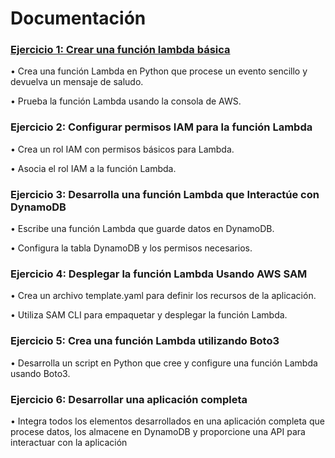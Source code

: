 # Documentación
### [Ejercicio 1: Crear una función lambda básica](Solvaler29/AWS_Project_Template/docs/lab_learner/1_console_lambda.py)
• Crea una función Lambda en Python que procese un evento sencillo y devuelva un mensaje de saludo.

• Prueba la función Lambda usando la consola de AWS.

### Ejercicio 2: Configurar permisos IAM para la función Lambda
• Crea un rol IAM con permisos básicos para Lambda.

• Asocia el rol IAM a la función Lambda.

### Ejercicio 3: Desarrolla una función Lambda que Interactúe con DynamoDB
• Escribe una función Lambda que guarde datos en DynamoDB.

• Configura la tabla DynamoDB y los permisos necesarios.

### Ejercicio 4: Desplegar la función Lambda Usando AWS SAM
• Crea un archivo template.yaml para definir los recursos de la aplicación.

• Utiliza SAM CLI para empaquetar y desplegar la función Lambda.

### Ejercicio 5: Crea una función Lambda utilizando Boto3
• Desarrolla un script en Python que cree y configure una función Lambda usando Boto3.

### Ejercicio 6: Desarrollar una aplicación completa
• Integra todos los elementos desarrollados en una aplicación completa que procese datos, los
almacene en DynamoDB y proporcione una API para interactuar con la aplicación
